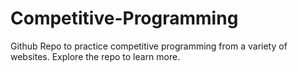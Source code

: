 # Competitive-Programming

Github Repo to practice competitive programming from a variety of websites.
Explore the repo to learn more.
